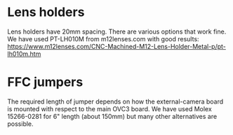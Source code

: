 # Lens holders
Lens holders have 20mm spacing. There are various options that work fine.
We have used PT-LH010M from m12lenses.com with good results:
https://www.m12lenses.com/CNC-Machined-M12-Lens-Holder-Metal-p/pt-lh010m.htm

# FFC jumpers
The required length of jumper depends on how the external-camera board is
mounted with respect to the main OVC3 board. We have used Molex 15266-0281
for 6" length (about 150mm) but many other alternatives are possible.
